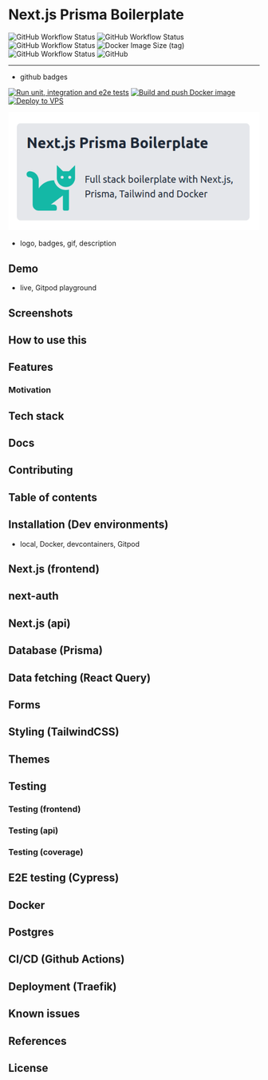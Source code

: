 # Next.js Prisma Boilerplate

![GitHub Workflow Status](https://img.shields.io/github/workflow/status/nemanjam/nextjs-prisma-boilerplate/Run%20unit,%20integration%20and%20e2e%20tests?label=tests&logo=jest)
![GitHub Workflow Status](https://img.shields.io/github/workflow/status/nemanjam/nextjs-prisma-boilerplate/Run%20unit,%20integration%20and%20e2e%20tests?label=tests&logo=cypress)
![GitHub Workflow Status](https://img.shields.io/github/workflow/status/nemanjam/nextjs-prisma-boilerplate/Build%20and%20push%20Docker%20image?label=build%20docker%20image&logo=docker)
![Docker Image Size (tag)](https://img.shields.io/docker/image-size/nemanjamitic/nextjs-prisma-boilerplate/latest?logo=docker)
![GitHub Workflow Status](https://img.shields.io/github/workflow/status/nemanjam/nextjs-prisma-boilerplate/Deploy%20to%20VPS?label=deployment%20live&logo=ubuntu)
![GitHub](https://img.shields.io/github/license/nemanjam/nextjs-prisma-boilerplate)

---

- github badges

[![Run unit, integration and e2e tests](https://github.com/nemanjam/nextjs-prisma-boilerplate/actions/workflows/tests.yml/badge.svg)](https://github.com/nemanjam/nextjs-prisma-boilerplate/actions/workflows/tests.yml)
[![Build and push Docker image](https://github.com/nemanjam/nextjs-prisma-boilerplate/actions/workflows/build-docker-image.yml/badge.svg)](https://github.com/nemanjam/nextjs-prisma-boilerplate/actions/workflows/build-docker-image.yml)
[![Deploy to VPS](https://github.com/nemanjam/nextjs-prisma-boilerplate/actions/workflows/deploy.yml/badge.svg)](https://github.com/nemanjam/nextjs-prisma-boilerplate/actions/workflows/deploy.yml)

<p align="center"><img src="readme-assets/banner.png"></p>

- logo, badges, gif, description

## Demo

- live, Gitpod playground

## Screenshots

## How to use this

## Features

### Motivation

## Tech stack

## Docs

## Contributing

## Table of contents

## Installation (Dev environments)

- local, Docker, devcontainers, Gitpod

## Next.js (frontend)

## next-auth

## Next.js (api)

## Database (Prisma)

## Data fetching (React Query)

## Forms

## Styling (TailwindCSS)

## Themes

## Testing

### Testing (frontend)

### Testing (api)

### Testing (coverage)

## E2E testing (Cypress)

## Docker

## Postgres

## CI/CD (Github Actions)

## Deployment (Traefik)

## Known issues

## References

## License
